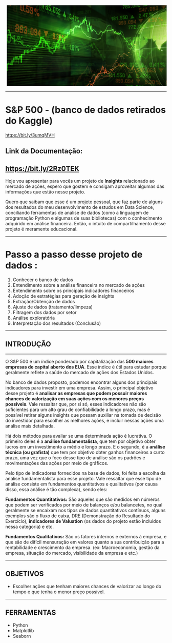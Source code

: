 <img src="kaissonferreira (3).png" alt="Mercado financeiro">

---

# **S&P 500 - (banco de dados retirados do Kaggle)**
https://bit.ly/3umqMVH


## **Link da Documentação:**
https://bit.ly/2Rz0TEK
---
Hoje vou apresentar para vocês um projeto de **Insights** relacionado ao mercado de ações, espero que gostem e consigam aproveitar algumas das informações que estão nesse projeto.

Quero que saibam que esse é um projeto pessoal, que faz parte de alguns dos resultados do meu desenvolvimento de estudos em Data Science, conciliando ferramentas de análise de dados (como a linguagem de programação Python e algumas de suas bibliotecas) com o conhecimento adquirido em análise financeira. Então, o intuito de compartilhamento desse projeto é meramente educacional. 

---
# **Passo a passo desse projeto de dados** :

1.   Conhecer o banco de dados
2.   Entendimento sobre a análise financeira no mercado de ações
3.   Entendimento sobre os principais indicadores financeiros
4.   Adoção de estratégias para geração de insights
5.   Extração/Obtenção de dados
6.   Ajuste de dados (tratamento/limpeza)
7.   Filtragem dos dados por setor
8.   Análise exploratória
9.   Interpretação dos resultados (Conclusão)


---


## **INTRODUÇÃO**


---

  O S&P 500 é um índice ponderado por capitalização das **500 maiores empresas de capital aberto dos EUA**. Esse índice é útil para estudar porque geralmente reflete a saúde do mercado de ações dos Estados Unidos.

No banco de dados proposto, podemos encontrar alguns dos principais indicadores para investir em uma empresa. Assim, o principal objetivo desse projeto é **analisar as empresas que podem possuir maiores chances de valorização em suas ações com os menores preços possíveis**. Vale ressaltar que, por si só, esses indicadores não são suficientes para um alto grau de confiabilidade a longo prazo, mas é possível retirar alguns insights que possam auxiliar na tomada de decisão do investidor para escolher as melhores ações, e incluir nessas ações uma análise mais detalhada.

Há dois métodos para avaliar se uma determinada ação é lucrativa. O primeiro deles é a **análise fundamentalista**, que tem por objetivo obter lucros em um investimento a médio e longo prazo. E o segundo, é a **análise técnica (ou grafista)** que tem por objetivo obter ganhos financeiros a curto prazo, uma vez que o foco desse tipo de análise são os padrões e movimentações das ações por meio de gráficos.

Pelo tipo de indicadores fornecidos na base de dados, foi feita a escolha da análise fundamentalista para esse projeto. Vale ressaltar que esse tipo de análise consiste em fundamentos quantitativos e qualitativos (por causa disso, essa análise é tão complexa), sendo eles:

**Fundamentos Quantitativos:** São aqueles que são medidos em números que podem ser verificados por meio de balanços e/ou balancetes, no qual geralmente se encaixam nos tipos de dados quantitativos contínuos, alguns exemplos são o fluxo de caixa, DRE (Demonstração do Resultado do Exercício), **indicadores de Valuation** (os dados do projeto estão incluídos nessa categoria) e etc.

**Fundamentos Qualitativos:** São os fatores internos e externos à empresa, e que são de difícil mensuração em valores quanto a sua contribuição para a rentabilidade e crescimento da empresa. (ex: Macroeconomia, gestão da empresa, situação do mercado, visibilidade da empresa e etc.)


---
## **OBJETIVOS**

* Escolher ações que tenham maiores chances de valorizar ao longo do tempo e que tenha o menor preço possível.
---

## **FERRAMENTAS** 

* Python
* Matplotlib
* Seaborn



